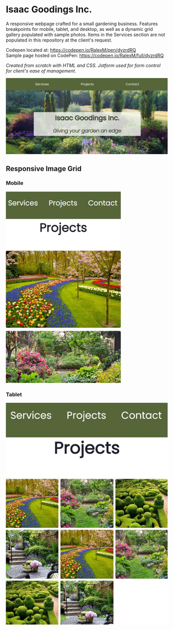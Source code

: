 # Isaac Goodings Inc.

A responsive webpage crafted for a small gardening business. Features breakpoints for mobile, tablet, and desktop, as well as a dynamic grid gallery populated with sample photos. Items in the Services section are not populated in this repository at the client's request.

Codepen located at: https://codepen.io/RalexM/pen/dyzrdRQ
<br>Sample page hosted on CodePen: https://codepen.io/RalexM/full/dyzrdRQ

<em>Created from scratch with HTML and CSS. Jotform used for form control for client's ease of management.</em>

![Desktop view](https://github.com/a-muns/GardeningWebpage/blob/33dd0db29d0308e3b6a5470667412a983c8c6d03/photos/WebMain.jpg)

## Responsive Image Grid
### Mobile
![Projects grid on mobile](https://github.com/a-muns/GardeningWebpage/blob/33dd0db29d0308e3b6a5470667412a983c8c6d03/photos/MobileProjects.jpg)
### Tablet
![Projects grid on tablet](https://github.com/a-muns/GardeningWebpage/blob/10448c7364917ee736b00b7b5fce61508573c33a/photos/TabletProjects.jpg)
